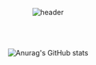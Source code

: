 <div align="center">

![header](https://capsule-render.vercel.app/api?type=soft&fontColor=auto&height=300&section=header&text=Hello!&desc=I'm%20SeongHo%20and%20studying%20FrontEnd&fontSize=50&fontColor=FFFFFF)
<br/><br/><br/><br/>

![Anurag's GitHub stats](https://github-readme-stats.vercel.app/api?username=tjd985&show_icons=true&theme=radical)
</div>
